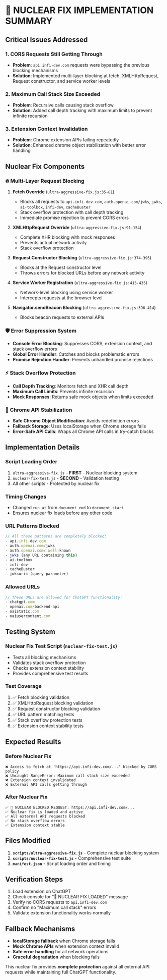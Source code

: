 # 🚀 NUCLEAR FIX IMPLEMENTATION SUMMARY

## Critical Issues Addressed

### 1. **CORS Requests Still Getting Through**
- **Problem**: `api.infi-dev.com` requests were bypassing the previous blocking mechanisms
- **Solution**: Implemented multi-layer blocking at fetch, XMLHttpRequest, Request constructor, and service worker levels

### 2. **Maximum Call Stack Size Exceeded**
- **Problem**: Recursive calls causing stack overflow
- **Solution**: Added call depth tracking with maximum limits to prevent infinite recursion

### 3. **Extension Context Invalidation**
- **Problem**: Chrome extension APIs failing repeatedly
- **Solution**: Enhanced chrome object stabilization with better error handling

## Nuclear Fix Components

### 🔥 **Multi-Layer Request Blocking**

1. **Fetch Override** (`ultra-aggressive-fix.js:35-81`)
   - Blocks all requests to `api.infi-dev.com`, `auth.openai.com/jwks`, `jwks`, `ai-toolbox`, `infi-dev`, `cacheBuster`
   - Stack overflow protection with call depth tracking
   - Immediate promise rejection to prevent CORS errors

2. **XMLHttpRequest Override** (`ultra-aggressive-fix.js:91-154`)
   - Complete XHR blocking with mock responses
   - Prevents actual network activity
   - Stack overflow protection

3. **Request Constructor Blocking** (`ultra-aggressive-fix.js:374-395`)
   - Blocks at the Request constructor level
   - Throws errors for blocked URLs before any network activity

4. **Service Worker Registration** (`ultra-aggressive-fix.js:415-435`)
   - Network-level blocking using service worker
   - Intercepts requests at the browser level

5. **Navigator.sendBeacon Blocking** (`ultra-aggressive-fix.js:396-414`)
   - Blocks beacon requests to external APIs

### 🛡️ **Error Suppression System**

- **Console Error Blocking**: Suppresses CORS, extension context, and stack overflow errors
- **Global Error Handler**: Catches and blocks problematic errors
- **Promise Rejection Handler**: Prevents unhandled promise rejections

### ⚡ **Stack Overflow Protection**

- **Call Depth Tracking**: Monitors fetch and XHR call depth
- **Maximum Call Limits**: Prevents infinite recursion
- **Mock Responses**: Returns safe mock objects when limits exceeded

### 🔧 **Chrome API Stabilization**

- **Safe Chrome Object Modification**: Avoids redefinition errors
- **Fallback Storage**: Uses localStorage when Chrome storage fails
- **Error-Safe API Calls**: Wraps all Chrome API calls in try-catch blocks

## Implementation Details

### **Script Loading Order**
1. `ultra-aggressive-fix.js` - **FIRST** - Nuclear blocking system
2. `nuclear-fix-test.js` - **SECOND** - Validation testing
3. All other scripts - Protected by nuclear fix

### **Timing Changes**
- Changed `run_at` from `document_end` to `document_start`
- Ensures nuclear fix loads before any other code

### **URL Patterns Blocked**
```javascript
// All these patterns are completely blocked:
- api.infi-dev.com
- auth.openai.com/jwks
- auth.openai.com/.well-known
- jwks (any URL containing this)
- ai-toolbox
- infi-dev
- cacheBuster
- jwksuri= (query parameter)
```

### **Allowed URLs**
```javascript
// These URLs are allowed for ChatGPT functionality:
- chatgpt.com
- openai.com/backend-api
- oaistatic.com
- oaiusercontent.com
```

## Testing System

### **Nuclear Fix Test Script** (`nuclear-fix-test.js`)
- Tests all blocking mechanisms
- Validates stack overflow protection
- Checks extension context stability
- Provides comprehensive test results

### **Test Coverage**
1. ✅ Fetch blocking validation
2. ✅ XMLHttpRequest blocking validation
3. ✅ Request constructor blocking validation
4. ✅ URL pattern matching tests
5. ✅ Stack overflow protection tests
6. ✅ Extension context stability tests

## Expected Results

### **Before Nuclear Fix**
```
❌ Access to fetch at 'https://api.infi-dev.com/...' blocked by CORS policy
❌ Uncaught RangeError: Maximum call stack size exceeded
❌ Extension context invalidated
❌ External API calls getting through
```

### **After Nuclear Fix**
```
✅ 🚫 NUCLEAR BLOCKED REQUEST: https://api.infi-dev.com/...
✅ Nuclear fix is loaded and active
✅ All external API requests blocked
✅ No stack overflow errors
✅ Extension context stable
```

## Files Modified

1. **`scripts/ultra-aggressive-fix.js`** - Complete nuclear blocking system
2. **`scripts/nuclear-fix-test.js`** - Comprehensive test suite
3. **`manifest.json`** - Script loading order and timing

## Verification Steps

1. Load extension on ChatGPT
2. Check console for "🚀 NUCLEAR FIX LOADED" message
3. Verify no CORS requests to `api.infi-dev.com`
4. Confirm no "Maximum call stack" errors
5. Validate extension functionality works normally

## Fallback Mechanisms

- **localStorage fallback** when Chrome storage fails
- **Mock Chrome APIs** when extension context invalid
- **Safe error handling** for all network operations
- **Graceful degradation** when blocking fails

This nuclear fix provides **complete protection** against all external API requests while maintaining full ChatGPT functionality.